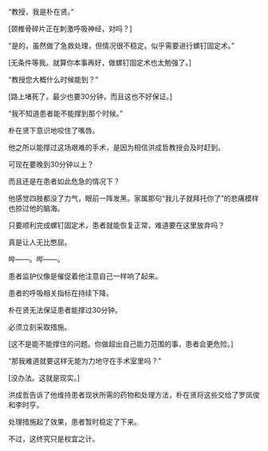 “教授，我是朴在贤。”

[颈椎骨碎片正在刺激呼吸神经，对吗？]

“是的，虽然做了急救处理，但情况很不稳定。似乎需要进行螺钉固定术。”

[无条件等我。就算你本事再好，做螺钉固定术也太勉强了。]

“教授您大概什么时候能到？”

[路上堵死了。最少也要30分钟，而且这也不好保证。]

“我不知道患者能不能撑到那个时候。”

朴在贤下意识地咬住了嘴唇。

他之所以能撑过这场艰难的手术，是因为相信洪成哲教授会及时赶到。

可现在要晚到30分钟以上？

而且还是在患者如此危急的情况下？

他感觉四肢都没了力气，眼前一阵发黑。家属那句“我儿子就拜托你了”的悲痛模样也掠过他的脑海。

只要顺利完成螺钉固定术，患者就能恢复正常，难道要在这里放弃吗？

真是让人无比憋屈。

哔——。哔——。

患者监护仪像是催促着他注意自己一样响了起来。

患者的呼吸相关指标在持续下降。

朴在贤无法保证患者能撑过30分钟。

必须立刻采取措施。

[这不是能不能撑住的问题。你做超出自己能力范围的事，患者会更危险。]

“那我难道就要这样无能为力地守在手术室里吗？”

[没办法。这就是现实。]

洪成哲告诉了他维持患者现状所需的药物和处理方法，朴在贤将这些交给了罗凤俊和李时亨。

处理措施起了效果，患者暂时稳定了下来。

不过，这终究只是权宜之计。
